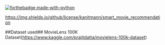 [![forthebadge made-with-python](http://ForTheBadge.com/images/badges/made-with-python.svg)](https://www.python.org/)

https://img.shields.io/github/license/kanitmann/smart_movie_recommendation

##Dataset used## MovieLens 100K Dataset(https://www.kaggle.com/prajitdatta/movielens-100k-dataset)